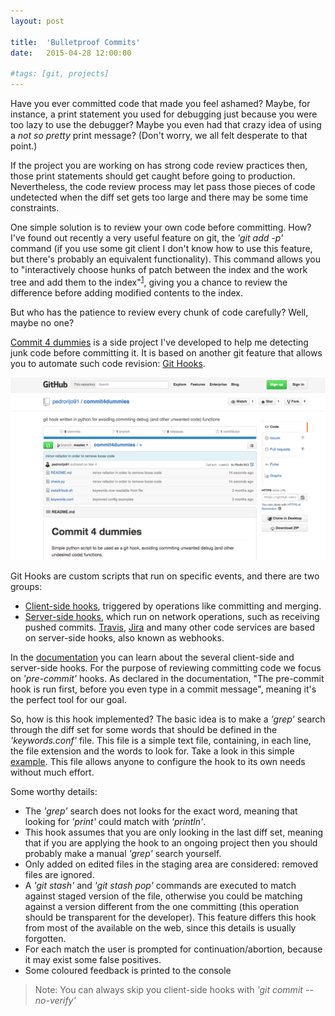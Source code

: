 ```yaml
---
layout: post

title:  'Bulletproof Commits'
date:   2015-04-28 12:00:00

#tags: [git, projects]
---
```

<span class="dropcap">H</span>ave you ever committed code that made you feel ashamed? Maybe, for instance, a print statement you used for debugging just because you were too lazy to use the debugger? Maybe you even had that crazy idea of using a *not so pretty* print message? (Don't worry, we all felt desperate to that point.)

If the project you are working on has strong code review practices then, those print statements should get caught before going to production. Nevertheless, the code review process may let pass those pieces of code undetected when the diff set gets too large and there may be some time constraints.

One simple solution is to review your own code before committing. How? I've found out recently a very useful feature on git, the *'git add -p'* command (if you use some git client I don't know how to use this feature, but there's probably an equivalent functionality).
This command allows you to "interactively choose hunks of patch between the index and the work tree and add them to the index"<sup>[1](http://git-scm.com/docs/git-add)</sup>, giving you a chance to review the difference before adding modified contents to the index.

But who has the patience to review every chunk of code carefully? Well, maybe no one?

[Commit 4 dummies](https://github.com/pedrorijo91/commit4dummies) is a side project I've developed to help me detecting junk code before committing it. It is based on another git feature that allows you to automate such code revision: [Git Hooks](http://git-scm.com/book/en/v2/Customizing-Git-Git-Hooks).

<p align='center'><img src='/assets/img/screencapture-commit4dummies.png' alt='commit4dummies' title='Commit 4 dummies project' width='800px'/></p>

Git Hooks are custom scripts that run on specific events, and there are two groups:

* [Client-side hooks](http://git-scm.com/book/en/v2/Customizing-Git-Git-Hooks#Client-Side-Hooks), triggered by operations like committing and merging.
* [Server-side hooks](http://git-scm.com/book/en/v2/Customizing-Git-Git-Hooks#Server-Side-Hooks), which run on network operations, such as receiving pushed commits. [Travis](https://travis-ci.org/), [Jira](https://www.atlassian.com/software/jira) and many other code services are based on server-side hooks, also known as webhooks.

In the [documentation](http://git-scm.com/book/en/v2/Customizing-Git-Git-Hooks) you can learn about the several client-side and server-side hooks. For the purpose of reviewing committing code we focus on *'pre-commit'* hooks. As declared in the documentation, "The pre-commit hook is run first, before you even type in a commit message", meaning it's the perfect tool for our goal.

So, how is this hook implemented? The basic idea is to make a *'grep'* search through the diff set for some words that should be defined in the *'keywords.conf'* file. This file is a simple text file, containing, in each line, the file extension and the words to look for. Take a look in this simple [example](https://github.com/pedrorijo91/commit4dummies/blob/master/keywords.conf). This file allows anyone to configure the hook to its own needs without much effort.

Some worthy details:

* The *'grep'* search does not looks for the exact word, meaning that looking for *'print'* could match with *'println'*.
* This hook assumes that you are only looking in the last diff set, meaning that if you are applying the hook to an ongoing project then you should probably make a manual *'grep'* search yourself.
* Only added on edited files in the staging area are considered: removed files are ignored.
* A *'git stash'* and *'git stash pop'* commands are executed to match against staged version of the file, otherwise you could be matching against a version different from the one committing (this operation should be transparent for the developer). This feature differs this hook from most of the available on the web, since this details is usually forgotten.
* For each match the user is prompted for continuation/abortion, because it may exist some false positives.
* Some coloured feedback is printed to the console

> Note:
> You can always skip you client-side hooks with *'git commit --no-verify'*
